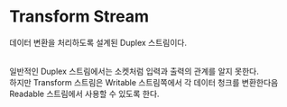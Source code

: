 <h1>Transform Stream</h1>

데이터 변환을 처리하도록 설계된 Duplex 스트림이다. <br/><br/>

일반적인 Duplex 스트림에서는 소켓처럼 입력과 출력의 관계를 알지 못한다.<br/>
하지만 Transform 스트림은 Writable 스트림쪽에서 각 데이터 청크를 변환한다음 Readable 스트림에서 사용할 수 있도록 한다.<br/>
